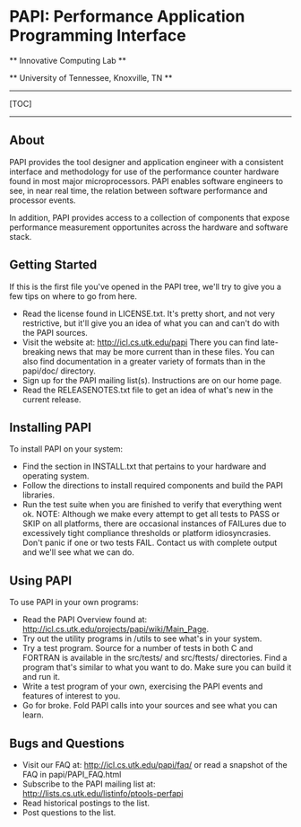 PAPI: Performance Application Programming Interface
===================================================

** Innovative Computing Lab **

** University of Tennessee, Knoxville, TN **

***
[TOC]
***

About
-----

PAPI provides the tool designer and application engineer with a
consistent interface and methodology for use of the performance
counter hardware found in most major microprocessors. PAPI enables
software engineers to see, in near real time, the relation between
software performance and processor events.

In addition, PAPI provides access to a collection of components that
expose performance measurement opportunites across the hardware and
software stack.


Getting Started
---------------

If this is the first file you've opened in the PAPI tree, we'll try to give you
a few tips on where to go from here.

* Read the license found in LICENSE.txt. It's pretty short, and not very 
  restrictive, but it'll give you an idea of what you can and can't do with the
  PAPI sources.
* Visit the website at: <http://icl.cs.utk.edu/papi>
  There you can find late-breaking news that may be more current than in these
  files. You can also find documentation in a greater variety of formats than
  in the papi/doc/ directory.
* Sign up for the PAPI mailing list(s). Instructions are on our home page.
* Read the RELEASENOTES.txt file to get an idea of what's new in the current release.


Installing PAPI
---------------

To install PAPI on your system:

* Find the section in INSTALL.txt that pertains to your hardware and operating
  system.
* Follow the directions to install required components and build the PAPI
  libraries.
* Run the test suite when you are finished to verify that everything went ok.
  NOTE: Although we make every attempt to get all tests to PASS or SKIP on all
  platforms, there are occasional instances of FAILures due to excessively 
  tight compliance thresholds or platform idiosyncrasies. Don't panic if one
  or two tests FAIL. Contact us with complete output and we'll see what we can do.


Using PAPI
----------

To use PAPI in your own programs:

* Read the PAPI Overview found at:
	http://icl.cs.utk.edu/projects/papi/wiki/Main_Page.
* Try out the utility programs in /utils to see what's in your system.
* Try a test program. Source for a number of tests in both C and FORTRAN is
  available in the src/tests/ and src/ftests/ directories. Find a program
  that's similar to what you want to do. Make sure you can build it and run it.
* Write a test program of your own, exercising the PAPI events and features of
  interest to you.
* Go for broke. Fold PAPI calls into your sources and see what you can learn.


Bugs and Questions
------------------

* Visit our FAQ at: <http://icl.cs.utk.edu/papi/faq/>
  or read a snapshot of the FAQ in papi/PAPI_FAQ.html
* Subscribe to the PAPI mailing list at:
  <http://lists.cs.utk.edu/listinfo/ptools-perfapi>
* Read historical postings to the list.
* Post questions to the list.
